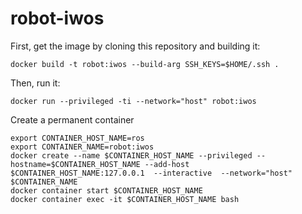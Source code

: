 # robot-iwos


First, get the image by cloning this repository and building it:
```
docker build -t robot:iwos --build-arg SSH_KEYS=$HOME/.ssh .
```

Then, run it:
```
docker run --privileged -ti --network="host" robot:iwos
```

Create a permanent container
```
export CONTAINER_HOST_NAME=ros
export CONTAINER_NAME=robot:iwos
docker create --name $CONTAINER_HOST_NAME --privileged --hostname=$CONTAINER_HOST_NAME --add-host $CONTAINER_HOST_NAME:127.0.0.1  --interactive  --network="host"  $CONTAINER_NAME
docker container start $CONTAINER_HOST_NAME
docker container exec -it $CONTAINER_HOST_NAME bash
```
